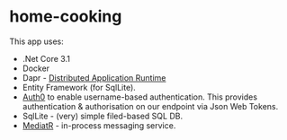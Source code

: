 # home-cooking
This app uses:
- .Net Core 3.1
- Docker
- Dapr - [Distributed Application Runtime](https://dapr.io/)
- Entity Framework (for SqlLite).
- [Auth0](https://auth0.com/) to enable username-based authentication.  This provides authentication & authorisation on our endpoint via Json Web Tokens.
- SqlLite - (very) simple filed-based SQL DB.
- [MediatR](https://github.com/jbogard/MediatR) - in-process messaging service.



